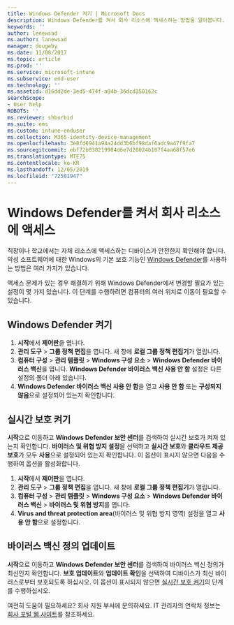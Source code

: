 ```yaml
---
title: Windows Defender 켜기 | Microsoft Docs
description: Windows Defender를 켜서 회사 리소스에 액세스하는 방법을 알아봅니다.
keywords: ''
author: lenewsad
ms.author: lanewsad
manager: dougeby
ms.date: 11/08/2017
ms.topic: article
ms.prod: ''
ms.service: microsoft-intune
ms.subservice: end-user
ms.technology: ''
ms.assetid: d16dd2de-3ed5-474f-a04b-36dcd350162c
searchScope:
- User help
ROBOTS: ''
ms.reviewer: shburbid
ms.suite: ems
ms.custom: intune-enduser
ms.collection: M365-identity-device-management
ms.openlocfilehash: 3e8fd6941a94a24dd3b6bf98daf6adc9a47f9fa7
ms.sourcegitcommit: ebf72b038219904d6e7d20024b107f4aa68f57e6
ms.translationtype: MTE75
ms.contentlocale: ko-KR
ms.lasthandoff: 12/05/2019
ms.locfileid: "72501947"
---
```

# <a name="turn-on-windows-defender-to-access-company-resources"></a>Windows Defender를 켜서 회사 리소스에 액세스

직장이나 학교에서는 자체 리소스에 액세스하는 디바이스가 안전한지 확인해야 합니다. 악성 소프트웨어에 대한 Windows의 기본 보호 기능인 [Windows Defender](https://www.microsoft.com/safety/pc-security/windows-defender.aspx)를 사용하는 방법은 여러 가지가 있습니다.

액세스 문제가 있는 경우 해결하기 위해 Windows Defender에서 변경할 필요가 있는 설정이 몇 가지 있습니다. 이 단계를 수행하려면 컴퓨터의 여러 위치로 이동이 필요할 수 있습니다.

## <a name="turn-on-windows-defender"></a>Windows Defender 켜기

1. **시작**에서 **제어판**을 엽니다.
2. **관리 도구** > **그룹 정책 편집**을 엽니다. 새 창에 **로컬 그룹 정책 편집기**가 열립니다.
3. **컴퓨터 구성** > **관리 템플릿** > **Windows 구성 요소** > **Windows Defender 바이러스 백신**을 엽니다. **Windows Defender 바이러스 백신 사용 안 함** 설정은 다른 설정의 폴더 아래 있습니다. 
4. **Windows Defender 바이러스 백신 사용 안 함**을 열고 **사용 안 함** 또는 **구성되지 않음**으로 설정되어 있는지 확인합니다.

## <a name="turn-on-real-time-protection"></a>실시간 보호 켜기

**시작**으로 이동하고 **Windows Defender 보안 센터**를 검색하여 실시간 보호가 켜져 있는지 확인합니다. **바이러스 및 위협 방지 설정**을 선택하고 **실시간 보호**와 **클라우드 제공 보호**가 모두 **사용**으로 설정되어 있는지 확인합니다. 이 옵션이 표시지 않으면 다음을 수행하여 옵션을 활성화합니다.

1. **시작**에서 **제어판**을 엽니다.
2. **관리 도구** > **그룹 정책 편집**을 엽니다. 새 창에 **로컬 그룹 정책 편집기**가 열립니다.
3. **컴퓨터 구성** > **관리 템플릿** > **Windows 구성 요소** > **Windows Defender 바이러스 백신** > **바이러스 및 위협 방지**를 엽니다.
4. **Virus and threat protection area**(바이러스 및 위협 방지 영역) 설정을 열고 **사용 안 함**으로 설정합니다.

## <a name="update-your-antivirus-definitions"></a>바이러스 백신 정의 업데이트

**시작**으로 이동하고 **Windows Defender 보안 센터**를 검색하여 바이러스 백신 정의가 최신인지 확인합니다. **보호 업데이트**와 **업데이트 확인**을 선택하여 디바이스가 최신 바이러스로부터 보호되도록 하십시오. 이 옵션이 표시되지 않으면 [실시간 보호 켜기](turn-on-defender-windows.md#turn-on-real-time-protection)의 단계를 수행하십시오.

여전히 도움이 필요하세요? 회사 지원 부서에 문의하세요. IT 관리자의 연락처 정보는 [회사 포털 웹 사이트](https://go.microsoft.com/fwlink/?linkid=2010980)를 참조하세요.
